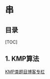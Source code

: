 串
===

目录
---

[TOC]

## 1. KMP算法

[KMP类题目博客专栏](https://blog.csdn.net/qq_41729780/category_10074885.html)
